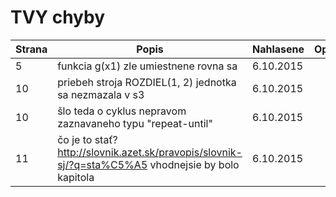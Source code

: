 # TVY chyby

| Strana | Popis | Nahlasene | Opravene |
| ------ | ----- | --------- | -------- |
| 5      | funkcia g(x1) zle umiestnene rovna sa | 6.10.2015 | |
| 10     | priebeh stroja ROZDIEL(1, 2) jednotka sa nezmazala v s3 | 6.10.2015 | |
| 10     | šlo teda o cyklus nepravom zaznavaneho typu "repeat-until" | 6.10.2015 | |
| 11     | čo je to stať? http://slovnik.azet.sk/pravopis/slovnik-sj/?q=sta%C5%A5 vhodnejsie by bolo kapitola | 6.10.2015 | |
